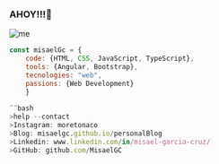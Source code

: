 ### AHOY!!!👋

![me](https://user-images.githubusercontent.com/40589269/104251345-1f4be700-5435-11eb-9300-4ab6f13390fd.jpg)

```js
const misaelGc = {
    code: {HTML, CSS, JavaScript, TypeScript},
    tools: {Angular, Bootstrap},
    tecnologies: "web",
    passions: {Web Development}
    }
    
¨¨bash
>help --contact
>Instagram: moretonaco
>Blog: misaelgc.github.io/personalBlog
>Linkedin: www.linkedin.com/in/misael-garcia-cruz/
>GitHub: github.com/MisaelGC
